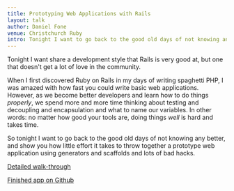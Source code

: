 ```yaml
---
title: Prototyping Web Applications with Rails
layout: talk
author: Daniel Fone
venue: Christchurch Ruby
intro: Tonight I want to go back to the good old days of not knowing any better, and show you how little effort it takes to throw together a prototype web application using generators and scaffolds and lots of bad hacks.
---
```


Tonight I want share a development style that Rails is very good at,
but one that doesn't get a lot of love in the community.

When I first discovered Ruby on Rails in my days of writing spaghetti PHP,
I was amazed with how fast you could write basic web applications.
However, as we become better developers and learn how to do things *properly*,
we spend more and more time thinking about testing and decoupling and encapsulation and what to name our variables.
In other words: no matter how good your tools are, doing things *well* is hard and takes time.

So tonight I want to go back to the good old days of not knowing any better,
and show you how little effort it takes to throw together a prototype web application using generators and scaffolds and lots of bad hacks.

[Detailed walk-through](http://daniel.fone.net.nz/blog/2013/10/19/prototyping-web-applications-in-rails-4/)

[Finished app on Github](https://github.com/danielfone/reimburser-wizard)
